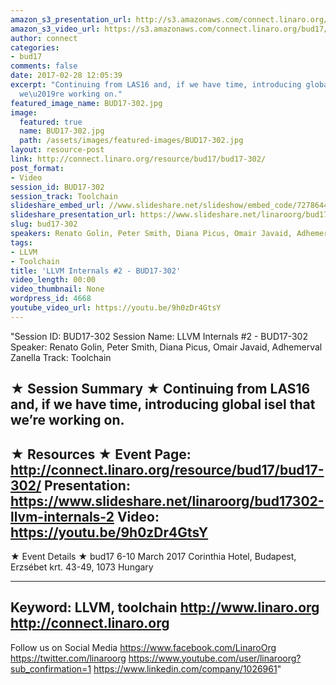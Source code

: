 ```yaml
---
amazon_s3_presentation_url: http://s3.amazonaws.com/connect.linaro.org/bud17/Presentations/BUD17-302%20-%20Introduction%20to%20LLVM%20-%20Projects%2C%20Components%2C%20Integration%2C%20Internals.pdf
amazon_s3_video_url: https://s3.amazonaws.com/connect.linaro.org/bud17/Videos/Wednesday/Bud17-302%20LLVM%20Internals%20%202.mp4
author: connect
categories:
- bud17
comments: false
date: 2017-02-28 12:05:39
excerpt: "Continuing from LAS16 and, if we have time, introducing global isel that
  we\u2019re working on."
featured_image_name: BUD17-302.jpg
image:
  featured: true
  name: BUD17-302.jpg
  path: /assets/images/featured-images/BUD17-302.jpg
layout: resource-post
link: http://connect.linaro.org/resource/bud17/bud17-302/
post_format:
- Video
session_id: BUD17-302
session_track: Toolchain
slideshare_embed_url: //www.slideshare.net/slideshow/embed_code/72786446
slideshare_presentation_url: https://www.slideshare.net/linaroorg/bud17302-llvm-internals-2
slug: bud17-302
speakers: Renato Golin, Peter Smith, Diana Picus, Omair Javaid, Adhemerval Zanella
tags:
- LLVM
- Toolchain
title: 'LLVM Internals #2 - BUD17-302'
video_length: 00:00
video_thumbnail: None
wordpress_id: 4668
youtube_video_url: https://youtu.be/9h0zDr4GtsY
---
```


"Session ID: BUD17-302
Session Name: LLVM Internals #2 - BUD17-302
Speaker: Renato Golin, Peter Smith, Diana Picus, Omair Javaid, Adhemerval Zanella
Track: Toolchain


★ Session Summary ★
Continuing from LAS16 and, if we have time, introducing global isel that we’re working on.
---------------------------------------------------
★ Resources ★
Event Page: http://connect.linaro.org/resource/bud17/bud17-302/
Presentation: https://www.slideshare.net/linaroorg/bud17302-llvm-internals-2
Video: https://youtu.be/9h0zDr4GtsY
 ---------------------------------------------------

★ Event Details ★
bud17
6-10 March 2017
Corinthia Hotel, Budapest,
Erzsébet krt. 43-49,
1073 Hungary

---------------------------------------------------
Keyword: LLVM, toolchain
http://www.linaro.org
http://connect.linaro.org
---------------------------------------------------
Follow us on Social Media
https://www.facebook.com/LinaroOrg
https://twitter.com/linaroorg
https://www.youtube.com/user/linaroorg?sub_confirmation=1
https://www.linkedin.com/company/1026961"